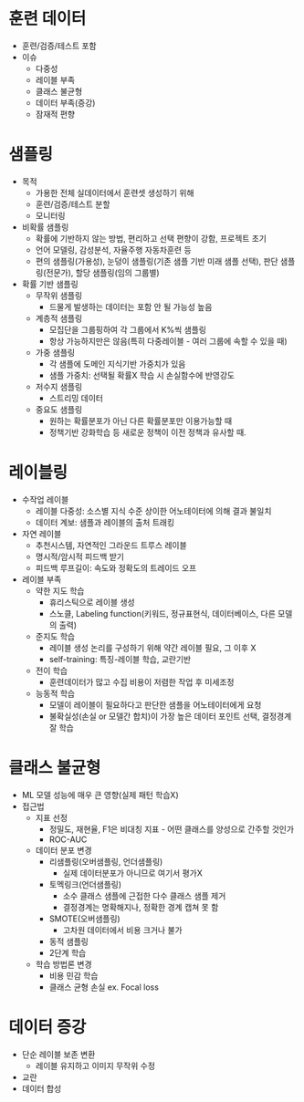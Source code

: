 # 훈련 데이터
- 훈련/검증/테스트 포함
- 이슈
  - 다중성
  - 레이블 부족
  - 클래스 불균형
  - 데이터 부족(증강)
  - 잠재적 편향

 
# 샘플링
- 목적
  - 가용한 전체 실데이터에서 훈련셋 생성하기 위해
  - 훈련/검증/테스트 분할
  - 모니터링
- 비확률 샘플링
  - 확률에 기반하지 않는 방법, 편리하고 선택 편향이 강함, 프로젝트 초기
  - 언어 모델링, 감성분석, 자율주행 자동차훈련 등
  - 편의 샘플링(가용성), 눈덩이 샘플링(기존 샘플 기반 미래 샘플 선택), 판단 샘플링(전문가), 할당 샘플링(임의 그룹별)
- 확률 기반 샘플링
  - 무작위 샘플링
    - 드물게 발생하는 데이터는 포함 안 될 가능성 높음
  - 계층적 샘플링
    - 모집단을 그룹핑하여 각 그룹에서 K%씩 샘플링
    - 항상 가능하지만은 않음(특히 다중레이블 - 여러 그룹에 속할 수 있을 때)
  - 가중 샘플링
    - 각 샘플에 도메인 지식기반 가중치가 있음
    - 샘플 가중치: 선택될 확률X 학습 시 손실함수에 반영강도
  - 저수지 샘플링
    - 스트리밍 데이터
  - 중요도 샘플링
    - 원하는 확률분포가 아닌 다른 확률분포만 이용가능할 때
    - 정책기반 강화학습 등 새로운 정책이 이전 정책과 유사할 때.

   
# 레이블링
- 수작업 레이블
  - 레이블 다중성: 소스별 지식 수준 상이한 어노테이터에 의해 결과 불일치
  - 데이터 계보: 샘플과 레이블의 출처 트래킹
- 자연 레이블
  - 추천시스템, 자연적인 그라운드 트루스 레이블 
  - 명시적/암시적 피드백 받기
  - 피드백 루프길이: 속도와 정확도의 트레이드 오프
- 레이블 부족
  - 약한 지도 학습
    - 휴리스틱으로 레이블 생성
    - 스노클,  Labeling function(키워드, 정규표현식, 데이터베이스, 다른 모델의 출력)
  - 준지도 학습
    - 레이블 생성 논리를 구성하기 위해 약간 레이블 필요, 그 이후 X
    - self-training: 특징-레이블 학습, 교란기반
  - 전이 학습
    - 훈련데이터가 많고 수집 비용이 저렴한 작업 후 미세조정 
  - 능동적 학습
    - 모델이 레이블이 필요하다고 판단한 샘플을 어노테이터에게 요청
    - 불확실성(손실 or 모델간 합치)이 가장 높은 데이터 포인트 선택, 결정경계 잘 학습
   

# 클래스 불균형
- ML 모델 성능에 매우 큰 영향(실제 패턴 학습X)
- 접근법
  - 지표 선정
    - 정밀도, 재현율, F1은 비대칭 지표 - 어떤 클래스를 양성으로 간주할 것인가
    - ROC-AUC
  - 데이터 분포 변경
    - 리샘플링(오버샘플링, 언더샘플링)
      - 실제 데이터분포가 아니므로 여기서 평가X
    - 토멕링크(언더샘플링)
      - 소수 클래스 샘플에 근접한 다수 클래스 샘플 제거
      - 결정경계는 명확해지나, 정확한 경계 캡쳐 못 함
    - SMOTE(오버샘플링)
      - 고차원 데이터에서 비용 크거나 불가
    - 동적 샘플링
    - 2단계 학습  
  - 학습 방법론 변경
    - 비용 민감 학습
    - 클래스 균형 손실 ex. Focal loss
   
# 데이터 증강
- 단순 레이블 보존 변환
  - 레이블 유지하고 이미지 무작위 수정
- 교란
- 데이터 합성 
  
